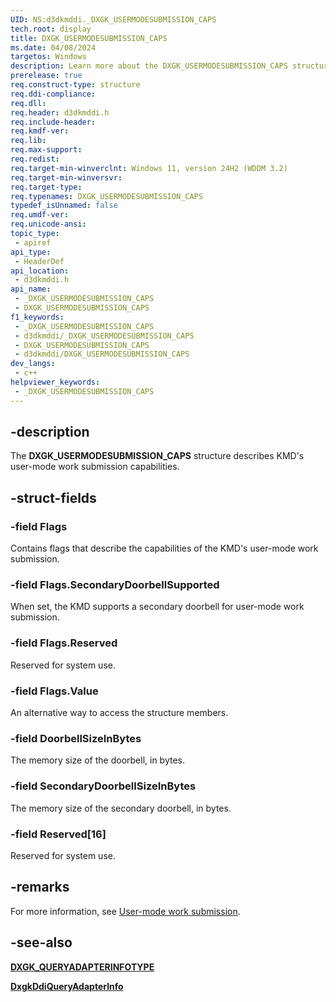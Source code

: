 ```yaml
---
UID: NS:d3dkmddi._DXGK_USERMODESUBMISSION_CAPS
tech.root: display
title: DXGK_USERMODESUBMISSION_CAPS
ms.date: 04/08/2024
targetos: Windows
description: Learn more about the DXGK_USERMODESUBMISSION_CAPS structure.
prerelease: true
req.construct-type: structure
req.ddi-compliance: 
req.dll: 
req.header: d3dkmddi.h
req.include-header: 
req.kmdf-ver: 
req.lib: 
req.max-support: 
req.redist: 
req.target-min-winverclnt: Windows 11, version 24H2 (WDDM 3.2)
req.target-min-winversvr: 
req.target-type: 
req.typenames: DXGK_USERMODESUBMISSION_CAPS
typedef_isUnnamed: false
req.umdf-ver: 
req.unicode-ansi: 
topic_type:
 - apiref
api_type:
 - HeaderDef
api_location:
 - d3dkmddi.h
api_name:
 - _DXGK_USERMODESUBMISSION_CAPS
 - DXGK_USERMODESUBMISSION_CAPS
f1_keywords:
 - _DXGK_USERMODESUBMISSION_CAPS
 - d3dkmddi/_DXGK_USERMODESUBMISSION_CAPS
 - DXGK_USERMODESUBMISSION_CAPS
 - d3dkmddi/DXGK_USERMODESUBMISSION_CAPS
dev_langs:
 - c++
helpviewer_keywords:
 - _DXGK_USERMODESUBMISSION_CAPS
---
```


## -description

The **DXGK_USERMODESUBMISSION_CAPS** structure describes KMD's user-mode work submission capabilities.

## -struct-fields

### -field Flags

Contains flags that describe the capabilities of the KMD's user-mode work submission.

### -field Flags.SecondaryDoorbellSupported

When set, the KMD supports a secondary doorbell for user-mode work submission.

### -field Flags.Reserved

Reserved for system use.

### -field Flags.Value

An alternative way to access the structure members.

### -field DoorbellSizeInBytes

The memory size of the doorbell, in bytes.

### -field SecondaryDoorbellSizeInBytes

The memory size of the secondary doorbell, in bytes.

### -field Reserved[16]

Reserved for system use.

## -remarks

For more information, see [User-mode work submission](/windows-hardware/drivers/display/user-mode-work-submission).

## -see-also

[**DXGK_QUERYADAPTERINFOTYPE**](ne-d3dkmddi-_dxgk_queryadapterinfotype.md)

[**DxgkDdiQueryAdapterInfo**](nc-d3dkmddi-dxgkddi_queryadapterinfo.md)
